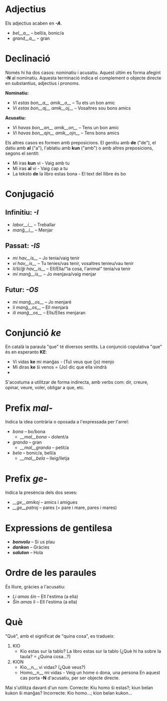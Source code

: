 # Adjectius

Els adjectius acaben en *__-A__*.

- *bel__a__* – bell/a, bonic/a
- *grand__a__* – gran

# Declinació

Només hi ha dos casos: nominatiu i acusatiu. Aquest últim es forma afegint __-N__ al nominatiu. Aquesta terminació indica el complement o objecte directe en substantius, adjectius i pronoms.

__Nominatiu:__
- *Vi estas bon__a__ amik__o__* – Tu ets un bon amic
- *Vi estas bon__aj__ amik__oj__* – Vosaltres sou bons amics

__Acusatiu:__
- *Vi havas bon__an__ amik__on__* – Tens un bon amic
- *Vi havas bon__ajn__ amik__ojn__* – Tens bons amics

Els altres casos es formen amb preposicions. El genitiu amb __de__ ("de"), el datiu amb __al__ ("a"), l'ablatiu amb __kun__ ("amb") o amb altres preposicions, segons el sentit:
- Mi iras __kun__ vi - Vaig amb tu
- Mi iras __al__ vi - Vaig cap a tu
- La teksto __de__ la libro estas bona - El text del llibre és bo

# Conjugació 

## Infinitiu: *-I*
  
- *labor__i__*          – Treballar
- *manĝ__i__*           – Menjar

## Passat: *-IS*

- *mi hav__is__*        – Jo tenia/vaig tenir
- *vi hav__is__*        – Tu tenies/vas tenir, vosaltres tenieu/vau tenir
- *li/ŝi/ĝi hav__is__*  – Ell/Ella/"la cosa, l'animal" tenia/va tenir
- *mi manĝ__is__*       – Jo menjava/vaig menjar

## Futur: *-OS*

- *mi manĝ__os__*      – Jo menjaré
- *li manĝ__os__*      – Ell menjarà
- *ili manĝ__os__*     – Ells/Elles menjaran

# Conjunció *ke*

En català la paraula "que" té diversos sentits. La conjunció copulativa "que" és en esperanto __KE__:
- Vi vidas __ke__ mi manĝas - (Tu) veus que (jo) menjo
- Mi diras __ke__ ŝi venos = (Jo) dic que ella vindrà
- 
S'acostuma a utilitzar de forma indirecta, amb verbs com: dir, creure, opinar, veure, voler, obligar a que, etc.

# Prefix *mal-*

Indica la idea contrària o oposada a l'expressada per l'arrel:

- *bona* – bo/bona
  - *__mal__bona* – dolent/a
- *granda* – gran
  - *__mal__granda* – petit/a
- *bela* – bonic/a, bell/a
  - *__mal__bela* – lleig/lletja

# Prefix *ge-*

Indica la presència dels dos sexes:

- *__ge__amikoj* – amics i amigues
- *__ge__patroj* – pares (= pare i mare, pares i mares)

# Expressions de gentilesa

- *__bonvolu__* – Si us plau
- *__dankon__* – Gràcies
- *__saluton__* – Hola

# Ordre de les paraules

És lliure, gràcies a l'acusatiu:
- *Li amas ŝin* – Ell l'estima (a ella)
- *Ŝin amas li* – Ell l'estima (a ella)

# Què

"Què", amb el significat de "quina cosa", es tradueix:
1. KIO
      - Kio estas sur la tablo? La libro estas sur la tablo (¿Què hi ha sobre la taula? = ¿Quina cosa...?)
2. KION
      - Kio__n__ vi vidas? (¿Què veus?)
      - Homo__n__ mi vidas - Veig un home o dona, una persona
      En aquest cas porta __-N__ d'acusatiu, per ser objecte directe.

Mai s'utilitza davant d'un nom: 
Correcte: Kiu homo ŝi estas?; kiun belan kukon ŝi manĝas?
Incorrecte: Kio homo...; kion belan kukon...
